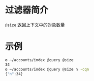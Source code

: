 # 过滤器简介

`@size` 返回上下文中的对象数量

# 示例

```bash
o ~/accounts/index @query @size
34
o ~/accounts/index @query @size n -cqn
{"n":34}
```

